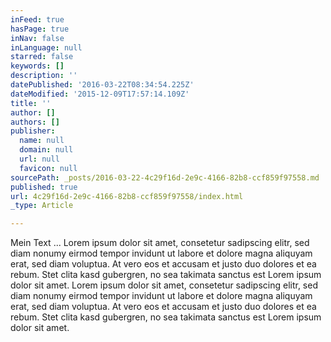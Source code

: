 ```yaml
---
inFeed: true
hasPage: true
inNav: false
inLanguage: null
starred: false
keywords: []
description: ''
datePublished: '2016-03-22T08:34:54.225Z'
dateModified: '2015-12-09T17:57:14.109Z'
title: ''
author: []
authors: []
publisher:
  name: null
  domain: null
  url: null
  favicon: null
sourcePath: _posts/2016-03-22-4c29f16d-2e9c-4166-82b8-ccf859f97558.md
published: true
url: 4c29f16d-2e9c-4166-82b8-ccf859f97558/index.html
_type: Article

---
```

Mein Text ... Lorem ipsum dolor sit amet, consetetur sadipscing elitr, sed diam nonumy eirmod tempor invidunt ut labore et dolore magna aliquyam erat, sed diam voluptua. At vero eos et accusam et justo duo dolores et ea rebum. Stet clita kasd gubergren, no sea takimata sanctus est Lorem ipsum dolor sit amet. Lorem ipsum dolor sit amet, consetetur sadipscing elitr, sed diam nonumy eirmod tempor invidunt ut labore et dolore magna aliquyam erat, sed diam voluptua. At vero eos et accusam et justo duo dolores et ea rebum. Stet clita kasd gubergren, no sea takimata sanctus est Lorem ipsum dolor sit amet.